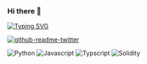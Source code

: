 ### Hi there 👋


[![Typing SVG](https://readme-typing-svg.herokuapp.com?lines=%7C%7C+Smart+Contracts+%F0%9F%A7%AD++%7C%7C++Code+Review+%F0%9F%93%84++%7C%7C+++Bot+in+Crypto+%F0%9F%A4%96++%7C%7C+Audit+%F0%9F%93%87+%7C%7C)](https://git.io/typing-svg)


[![github-readme-twitter](https://github-readme-twitter.gazf.vercel.app/api?id=0xSmartContract)](https://github.com/gazf/github-readme-twitter)

![Python](https://camo.githubusercontent.com/8a64e82b88b71294679fccf25fc132fe4f2aee0d2b44174559df4dc1f9bd507b/68747470733a2f2f696d672e736869656c64732e696f2f62616467652f707974686f6e2d2532333134333534432e7376673f7374796c653d666f722d7468652d6261646765266c6f676f3d707974686f6e266c6f676f436f6c6f723d7768697465)  ![Javascript](https://camo.githubusercontent.com/aeddc848275a1ffce386dc81c04541654ca07b2c43bbb8ad251085c962672aea/68747470733a2f2f696d672e736869656c64732e696f2f62616467652f6a6176617363726970742d2532333332333333302e7376673f7374796c653d666f722d7468652d6261646765266c6f676f3d6a617661736372697074266c6f676f436f6c6f723d253233463744463145)  ![Typscript](https://camo.githubusercontent.com/ee71fcc1aa3d059265517741dffc4161922fd744377e7a5f07c43381d0aa9aac/68747470733a2f2f696d672e736869656c64732e696f2f62616467652f747970657363726970742d2532333030374143432e7376673f7374796c653d666f722d7468652d6261646765266c6f676f3d74797065736372697074266c6f676f436f6c6f723d7768697465)  ![Solidity](https://camo.githubusercontent.com/34727bff9769cbe20c7061c5698ddf977aaabdaede851dfd78604a2376b70dc3/68747470733a2f2f696d672e736869656c64732e696f2f62616467652f536f6c69646974792d2532333030303030302e7376673f7374796c653d666f722d7468652d6261646765266c6f676f3d736f6c6964697479266c6f676f436f6c6f723d7768697465)
